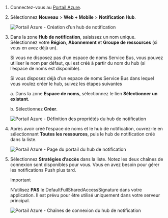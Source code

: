 

1. Connectez-vous au [Portail Azure](https://portal.azure.com).

2. Sélectionnez **Nouveau** > **Web + Mobile** > **Notification Hub**.
   
      ![Portail Azure - Création d’un hub de notification](./media/notification-hubs-portal-create-new-hub/notification-hubs-azure-portal-create.png)
      
3. Dans la zone **Hub de notification**, saisissez un nom unique. Sélectionnez votre **Région**, **Abonnement** et **Groupe de ressources** (si vous en avez déjà un). 
   
      Si vous ne disposez pas d’un espace de noms Service Bus, vous pouvez utiliser le nom par défaut, qui est créé à partir du nom du hub (si l’espace de noms est disponible).
    
      Si vous disposez déjà d’un espace de noms Service Bus dans lequel vous voulez créer le hub, suivez les étapes suivantes

    a. Dans la zone **Espace de noms**, sélectionnez le lien **Sélectionner un existant**. 
   
    b. Sélectionnez **Créer**.
   
      ![Portail Azure - Définition des propriétés du hub de notification](./media/notification-hubs-portal-create-new-hub/notification-hubs-azure-portal-settings.png)

4. Après avoir créé l’espace de noms et le hub de notification, ouvrez-le en sélectionnant **Toutes les ressources**, puis le hub de notification créé dans la liste. 
   
      ![Portail Azure - Page du portail du hub de notification](./media/notification-hubs-portal-create-new-hub/notification-hubs-azure-portal-resources.png)

5. Sélectionnez **Stratégies d’accès** dans la liste. Notez les deux chaînes de connexion sont disponibles pour vous. Vous en avez besoin pour gérer les notifications Push plus tard.

      >[!IMPORTANT]
      >N’utilisez **PAS** le DefaultFullSharedAccessSignature dans votre application. Il est prévu pour être utilisé uniquement dans votre serveur principal.
      >
   
      ![Portail Azure - Chaînes de connexion du hub de notification](./media/notification-hubs-portal-create-new-hub/notification-hubs-connection-strings-portal.png)

